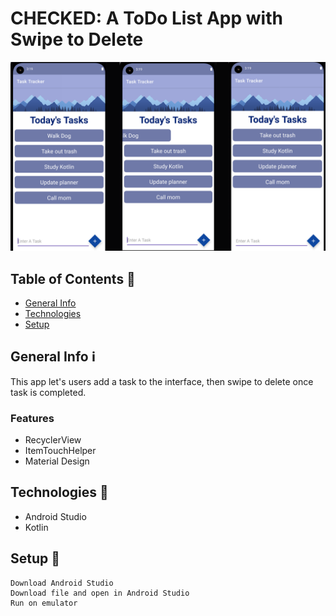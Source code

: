 # CHECKED: A ToDo List App with Swipe to Delete
![Picture](checkedapp.png)

## Table of Contents 📑
* [General Info](#general-info)
* [Technologies](#technologies)
* [Setup](#setup)

## General Info ℹ️
This app let's users add a task to the interface, then swipe to delete once task is completed.
### Features
* RecyclerView
* ItemTouchHelper
* Material Design

## Technologies 🧰
* Android Studio
* Kotlin

## Setup 🔑
```
Download Android Studio
Download file and open in Android Studio
Run on emulator
```



